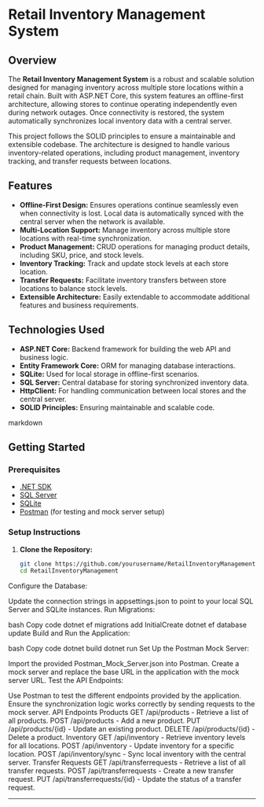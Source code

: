 # Retail Inventory Management System

## Overview

The **Retail Inventory Management System** is a robust and scalable solution designed for managing inventory across multiple store locations within a retail chain. Built with ASP.NET Core, this system features an offline-first architecture, allowing stores to continue operating independently even during network outages. Once connectivity is restored, the system automatically synchronizes local inventory data with a central server.

This project follows the SOLID principles to ensure a maintainable and extensible codebase. The architecture is designed to handle various inventory-related operations, including product management, inventory tracking, and transfer requests between locations.

## Features

- **Offline-First Design:** Ensures operations continue seamlessly even when connectivity is lost. Local data is automatically synced with the central server when the network is available.
- **Multi-Location Support:** Manage inventory across multiple store locations with real-time synchronization.
- **Product Management:** CRUD operations for managing product details, including SKU, price, and stock levels.
- **Inventory Tracking:** Track and update stock levels at each store location.
- **Transfer Requests:** Facilitate inventory transfers between store locations to balance stock levels.
- **Extensible Architecture:** Easily extendable to accommodate additional features and business requirements.

## Technologies Used

- **ASP.NET Core:** Backend framework for building the web API and business logic.
- **Entity Framework Core:** ORM for managing database interactions.
- **SQLite:** Used for local storage in offline-first scenarios.
- **SQL Server:** Central database for storing synchronized inventory data.
- **HttpClient:** For handling communication between local stores and the central server.
- **SOLID Principles:** Ensuring maintainable and scalable code.


markdown


## Getting Started

### Prerequisites

- [.NET SDK](https://dotnet.microsoft.com/download)
- [SQL Server](https://www.microsoft.com/en-us/sql-server/sql-server-downloads)
- [SQLite](https://www.sqlite.org/download.html)
- [Postman](https://www.postman.com/downloads/) (for testing and mock server setup)

### Setup Instructions

1. **Clone the Repository:**

   ```bash
   git clone https://github.com/yourusername/RetailInventoryManagement.git
   cd RetailInventoryManagement
Configure the Database:

Update the connection strings in appsettings.json to point to your local SQL Server and SQLite instances.
Run Migrations:

bash
Copy code
dotnet ef migrations add InitialCreate
dotnet ef database update
Build and Run the Application:

bash
Copy code
dotnet build
dotnet run
Set Up the Postman Mock Server:

Import the provided Postman_Mock_Server.json into Postman.
Create a mock server and replace the base URL in the application with the mock server URL.
Test the API Endpoints:

Use Postman to test the different endpoints provided by the application.
Ensure the synchronization logic works correctly by sending requests to the mock server.
API Endpoints
Products
GET /api/products - Retrieve a list of all products.
POST /api/products - Add a new product.
PUT /api/products/{id} - Update an existing product.
DELETE /api/products/{id} - Delete a product.
Inventory
GET /api/inventory - Retrieve inventory levels for all locations.
POST /api/inventory - Update inventory for a specific location.
POST /api/inventory/sync - Sync local inventory with the central server.
Transfer Requests
GET /api/transferrequests - Retrieve a list of all transfer requests.
POST /api/transferrequests - Create a new transfer request.
PUT /api/transferrequests/{id} - Update the status of a transfer request.



---

